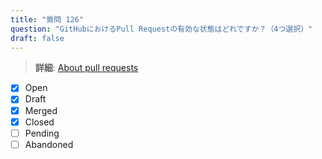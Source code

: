 ```yaml
---
title: "質問 126"  
question: "GitHubにおけるPull Requestの有効な状態はどれですか？（4つ選択）"  
draft: false  
---
```


> **詳細**: [About pull requests](https://docs.github.com/en/pull-requests/collaborating-with-pull-requests/proposing-changes-to-your-work-with-pull-requests/about-pull-requests)

- [x] Open  
- [x] Draft  
- [x] Merged  
- [x] Closed  
- [ ] Pending  
- [ ] Abandoned